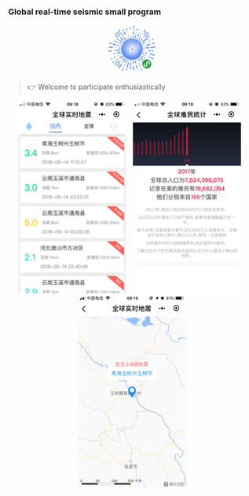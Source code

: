 ### Global real-time seismic small program

<div align="center">
    <img src="./assets/ercode.jpg" alt="screenshot" title="screenshot" width="100">
</div>

> 👉 Welcome to participate enthusiastically



<div align="center">
    <img src="./assets/home.png" alt="screenshot" title="screenshot" width="220"  >
    <img src="./assets/statistics.png" alt="screenshot" title="screenshot" width="220" style="margin:0 10px">
    <img src="./assets/map.png" alt="screenshot" title="screenshot" width="220" >
    
</div>
